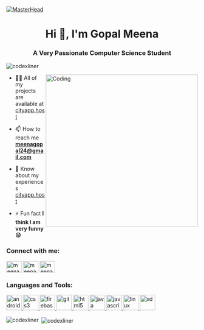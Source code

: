 [![MasterHead](https://mir-s3-cdn-cf.behance.net/project_modules/fs/54b6c068097599.5b50bca476b9b.gif)](cityapp.host)
<h1 align="center">Hi 👋, I'm Gopal Meena</h1>
<h3 align="center">A Very Passionate Computer Science Student</h3>

<p align="left"> <img src="https://komarev.com/ghpvc/?username=codexliner&label=Profile%20views&color=0e75b6&style=flat" alt="codexliner" /> </p>
<img align="right" alt="Coding" width="400" src="https://cdn.dribbble.com/users/1961926/screenshots/6607609/tan_rig.gif">

- 👨‍💻 All of my projects are available at [cityapp.host](https://cityapp.host)

<!-- 📝 I regularly write articles on [cityapp.host](cityapp.host)-->

- 📫 How to reach me **meenagopal24@gmail.com**

- 📄 Know about my experiences [cityapp.host](https://cityapp.host)

- ⚡ Fun fact **I think I am very funny😜**

<h3 align="left">Connect with me:</h3>
<p align="left">
<a href="https://www.linkedin.com/in/meenagopal24/" target="blank"><img align="center" src="https://cdn.jsdelivr.net/npm/simple-icons@3.0.1/icons/linkedin.svg" alt="meenagopa24" height="30" width="40" /></a>
<a href="https://fb.com/meenagopal24" target="blank"><img align="center" src="https://cdn.jsdelivr.net/npm/simple-icons@3.0.1/icons/facebook.svg" alt="meenagopal24" height="30" width="40" /></a>
<a href="https://instagram.com/meenagopal24" target="blank"><img align="center" src="https://cdn.jsdelivr.net/npm/simple-icons@3.0.1/icons/instagram.svg" alt="meenagopal24" height="30" width="40" /></a>
</p>

<h3 align="left">Languages and Tools:</h3>
<p align="left"> <a href="https://developer.android.com" target="_blank"> <img src="https://simpleicon.com/wp-content/uploads/android.png" alt="android" width="40" height="40"/> </a> <a href="https://www.w3schools.com/css/" target="_blank"> <img src="https://1.bp.blogspot.com/-l6X4a80SbD4/X_nRf20hGXI/AAAAAAAACe8/ER-XgXCaoFseWarzUKnvQb_x0JU_FFAeACLcBGAsYHQ/s320/css3-logo-png-transparent.png" alt="css3" width="40" height="40"/> </a> <a href="https://firebase.google.com/" target="_blank"> <img src="https://www.vectorlogo.zone/logos/firebase/firebase-icon.svg" alt="firebase" width="40" height="40"/> </a> <a href="https://git-scm.com/" target="_blank"> <img src="https://www.vectorlogo.zone/logos/git-scm/git-scm-icon.svg" alt="git" width="40" height="40"/> </a> <a href="https://www.w3.org/html/" target="_blank"> <img src="https://1.bp.blogspot.com/-murbWItr9-c/X_nRf_OMusI/AAAAAAAACe0/94c0WSPFHOEFSMrdB7gA-5K2CBsddyTbACLcBGAsYHQ/s320/5847f5bdcef1014c0b5e489c.png" alt="html5" width="40" height="40"/> </a> <a href="https://www.java.com" target="_blank"> <img src="https://1.bp.blogspot.com/-aNeId7EukWk/X_nQ2WEvaRI/AAAAAAAACes/Bo0nlxJQbHM3qsB_Ki6JWF5rHLgLh1h7QCLcBGAsYHQ/s320/58480979cef1014c0b5e4901%2B%25282%2529.png" alt="java" width="40" height="40"/> </a> <a href="https://developer.mozilla.org/en-US/docs/Web/JavaScript" target="_blank"> <img src="https://1.bp.blogspot.com/-uSd47Y05ak0/X_nRpABpuCI/AAAAAAAACfA/LMh_UJCZ4pQgD8rer32-hP7D1_jAu8ZYwCLcBGAsYHQ/s320/Daco_3133777.png" alt="javascript" width="40" height="40"/> </a> <a href="https://www.linux.org/" target="_blank"> <img src="https://1.bp.blogspot.com/-Hm30YaTnqvo/X_nRf_NLgVI/AAAAAAAACe4/rAsRsaOUui05O_P0My7Xj9h7-okaY_YXgCLcBGAsYHQ/s320/unnamed.png" alt="linux" width="40" height="40"/> </a> <a href="https://www.adobe.com/products/xd.html" target="_blank"> <img src="https://cdn.worldvectorlogo.com/logos/adobe-xd.svg" alt="xd" width="40" height="40"/> </a> </p>

<p><img align="left" src="https://github-readme-stats.vercel.app/api/top-langs?username=codexliner&show_icons=true&locale=en&layout=compact" alt="codexliner" /></p>

<p>&nbsp;<img align="center" src="https://github-readme-stats.vercel.app/api?username=codexliner&show_icons=true&locale=en" alt="codexliner" /></p>
